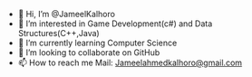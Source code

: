 - 👋 Hi, I’m @JameelKalhoro
- 👀 I’m interested in Game Development(c#) and Data Structures(C++,Java) 
- 🌱 I’m currently learning Computer Science
- 💞️ I’m looking to collaborate on GitHub
- 📫 How to reach me Mail: Jameelahmedkalhoro@gmail.com

<!---
JameelKalhoro/JameelKalhoro is a ✨ special ✨ repository because its `README.md` (this file) appears on your GitHub profile.
You can click the Preview link to take a look at your changes.
--->
